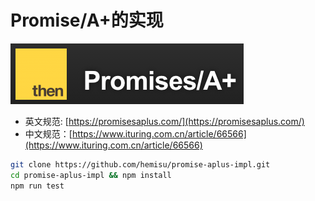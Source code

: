 # Promise/A+的实现

![](/logo.png)

- 英文规范: [https://promisesaplus.com/](https://promisesaplus.com/)
- 中文规范：[https://www.ituring.com.cn/article/66566](https://www.ituring.com.cn/article/66566)

```bash
git clone https://github.com/hemisu/promise-aplus-impl.git
cd promise-aplus-impl && npm install
npm run test
```